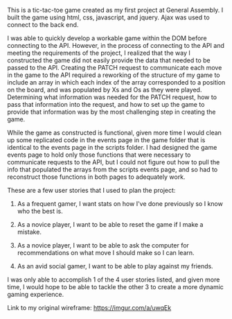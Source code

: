 This is a tic-tac-toe game created as my first project at General Assembly. I built the game using html, css, javascript, and jquery. Ajax was used to connect to the back end.

I was able to quickly develop a workable game within the DOM before connecting to the API. However, in the process of connecting to the API and meeting the requirements of the project, I realized that the way I constructed the game did not easily provide the data that needed to be passed to the API. Creating the PATCH request to communicate each move in the game to the API required a reworking of the structure of my game to include an array in which each index of the array corresponded to a position on the board, and was populated by Xs and Os as they were played. Determining what information was needed for the PATCH request, how to pass that information into the request, and how to set up the game to provide that information was by the most challenging step in creating the game.

While the game as constructed is functional, given more time I would clean up some replicated code in the events page in the game folder that is identical to the events page in the scripts folder. I had designed the game events page to hold only those functions that were necessary to communicate requests to the API, but I could not figure out how to pull the info that populated the arrays from the scripts events page, and so had to reconstruct those functions in both pages to adequately work.

These are a few user stories that I used to plan the project:

1. As a frequent gamer, I want stats on how I've done previously so I know who
the best is.

2. As a novice player, I want to be able to reset the game if I make a mistake.

3. As a novice player, I want to be able to ask the computer for recommendations
on what move I should make so I can learn.

4. As an avid social gamer, I want to be able to play against my friends.

I was only able to accomplish 1 of the 4 user stories listed, and given more time, I would hope to be able to tackle the other 3 to create a more dynamic gaming experience.

Link to my original wireframe: https://imgur.com/a/uwqEk
